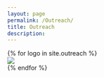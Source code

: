 ```yaml
---
layout: page
permalink: /Outreach/
title: Outreach
description: 
---
```

<section id="why">
  <div class="container">
    {% for logo in site.outreach %}
    <div class="media ">
    <div class="col-lg-6 col-md-6 col-sm-12">
      <div class="media-left ">
        <a href="{{logo.link}}" target="_blank"><img src="{{ logo.img | prepend: site.baseurl | prepend: site.url }}" class="media-object"></a>
      </div>
    </div>
    <div class="col-lg-6 col-md-6 col-sm-12">
      <!-- <div class="media-body "> -->
        <!-- <h3 class="media-heading">{{logo.title}}</h3>
        <p>{{logo.description}}</p> -->
      <!-- </div> -->
      </div>
    </div>
    {% endfor %}
   </div>
</section>